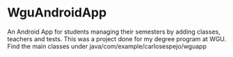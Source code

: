# WguAndroidApp
An Android App for students managing their semesters by adding classes, teachers and tests. 
This was a project done for my degree program at WGU.
Find the main classes under java/com/example/carlosespejo/wguapp

